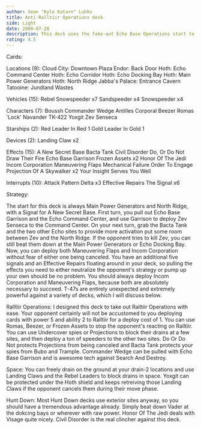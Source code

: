 ```yaml
---
author: Sean "Kyle Katarn" Luhks
title: Anti-Ralltiir Operations deck
side: Light
date: 2000-07-28
description: This deck uses the fake-out Echo Base Operations start to totally surprise Ralltiir Operations players, who are accustomed to an easy victory.  A New Secret Base allows you to pull the cards you need to really pump up your T-47s for a cheap-deploy, high p
rating: 4.5
---
```

Cards: 

Locations (9):
Cloud City: Downtown Plaza
Endor: Back Door
Hoth: Echo Command Center
Hoth: Echo Corridor
Hoth: Echo Docking Bay
Hoth: Main Power Generators
Hoth: North Ridge
Jabba's Palace: Entrance Cavern
Tatooine: Jundland Wastes

Vehicles (15):
Rebel Snowspeeder x7
Sandspeeder x4
Snowspeeder x4

Characters (7):
Boussh
Commander Wedge Antilles
Corporal Beezer
Romas 'Lock' Navander
TK-422
Yoxgit
Zev Senseca

Starships (2):
Red Leader In Red 1
Gold Leader In Gold 1

Devices (2):
Landing Claw x2

Effects (15):
A New Secret Base
Bacta Tank
Civil Disorder
Do, Or Do Not
Draw Their Fire
Echo Base Garrison
Frozen Assets x2
Honor Of The Jedi
Incom Corporation
Maneuvering Flaps
Mechanical Failure
Order To Engage
Projection Of A Skywalker x2
Your Insight Serves You Well

Interrupts (10):
Attack Pattern Delta x3
Effective Repairs
The Signal x6

Strategy: 

The start for this deck is always Main Power Generators and North Ridge, with a Signal for A New Secret Base.	First turn, you pull out Echo Base Garrison and the Echo Command Center, and use Garrison to deploy Zev Senseca to the Command Center.	On your next turn, grab the Bacta Tank and the two other Echo sites to provide more activation put some room between Zev and the North Ridge. If the opponent tries to kill Zev, you can still beat them down at the Main Power Generators or Echo Docking Bay.  Now, you can deploy both Maneuvering Flaps and Incom Corporation without fear of either one being canceled.  You have an additional five signals and an Effective Repairs floating around in your deck, so pulling the effects you need to either neutralize the opponent's strategy or pump up your own should be no problem.  You should always deploy Incom Corporation and Maneuvering Flaps, because both are absolutely necessary to succeed.  T-47s are entirely unexpected and extremely powerful against a variety of decks, which I will discuss below.

Ralltiir Operations:
I designed this deck to take out Ralltiir Operations with ease.  Your opponent certainly will not be accustomed to you deploying cards with power 5 and ability 2 to Ralltiir for a deploy cost of 1.  You can use Romas, Beezer, or Frozen Assets to stop the opponent's reacting on Ralltiir.  You can use Undercover spies or Projections to block their drains at a few sites, and then deploy a ton of speeders to the other two sites.  Do Or Do Not protects Projections from being canceled and Bacta Tank protects your spies from Bubo and Trample.	Commander Wedge can be pulled with Echo Base Garrison and is awesome tech against Search And Destroy.

Space:
You can freely drain on the ground at your drain-2 locations and use Landing Claws and the Rebel Leaders to block drains in space.  Yoxgit can be protected under the Hoth shield and keeps retreiving those Landing Claws if the opponent cancels them during their move phase.

Hunt Down:
Most Hunt Down decks use exterior sites anyway, so you should have a tremendous advantage already.  Simply beat down Vader at the dokcing bays or wherever with raw power.  Honor Of The Jedi deals with Visage quite nicely.  Civil Disorder is the real clincher against this deck.